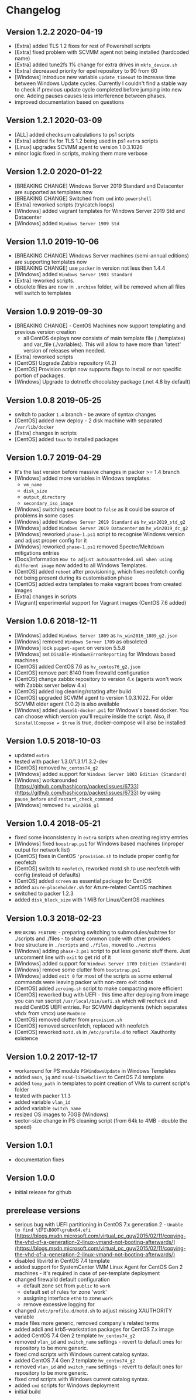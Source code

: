 # Changelog

## Version 1.2.2 2020-04-19

* [Extra] added TLS 1.2 fixes for rest of Powershell scripts
* [Extra] fixed problem with SCVMM agent not being installed (hardcoded name)
* [Extra] added tune2fs 1% change for extra drives in `mkfs_device.sh`
* [Extra] decreased priority for epel repository to 90 from 60
* [Windows] Introduce new variable `update_timeout` to increase time between Windows Update cycles. Currently I couldn't find a stable way to check if previous update cycle completed before jumping into new one. Adding pauses causes less interference between phases.
* improved documentation based on questions

## Version 1.2.1 2020-03-09

* [ALL] added checksum calculations to ps1 scripts
* [Extra] added fix for TLS 1.2 being used in ps1 `extra` scripts
* [Linux] upgrades SCVMM agent to version 1.0.3.1026
* minor logic fixed in scripts, making them more verbose

## Version 1.2.0 2020-01-22

* [BREAKING CHANGE] Windows Server 2019 Standard and Datacenter are supported as templates now
* [BREAKING CHANGE] Switched from `cmd` into `powershell`
* [Extra] reworked scripts (try/catch loops)
* [Windows] added vagrant templates for Windows Server 2019 Std and Datacenter
* [Windows] added `Windows Server 1909 Std`

## Version 1.1.0 2019-10-06

* [BREAKING CHANGE] Windows Server machines (semi-annual editions) are supporting templates now
* [BREAKING CHANGE] use `packer` in version not less then 1.4.4
* [Windows] added `Windows Server 1903 Standard`
* [Extra] reworked scripts.
* obsolete files are now in `.archive` folder, will be removed when all files will switch to templates

## Version 1.0.9 2019-09-30

* [BREAKING CHANGE] - CentOS Machines now support templating and previous version creation
  * all CentOS deploys now consists of main template file (./templates) and var_file (./variables). This will allow to have more than 'latest' version of releases when needed.
* [Extra] reworked scripts
* [CentOS] Upgrade Zabbix repository (4.2)
* [CentOS] Provision script now supports flags to install or not specific portion of packages.
* [Windows] Upgrade to dotnetfx chocolatey package (.net 4.8 by default)

## Version 1.0.8 2019-05-25

* switch to packer `1.4` branch - be aware of syntax changes
* [CentOS] added new deploy - 2 disk machine with separated `/var/lib/docker`
* [Extra] changes in scripts
* [CentOS] added `tmux` to installed packages

## Version 1.0.7 2019-04-29

* It's the last version before massive changes in packer >= 1.4 branch
* [Windows] added more variables in Windows templates:
  * `vm_name`
  * `disk_size`
  * `output_directory`
  * `secondary_iso_image`
* [Windows] switching secure boot to `false` as it could be source of problems in some cases
* [Windows] added  `Windows Server 2019 Standard` as `hv_win2019_std_g2`
* [Windows] added  `Windows Server 2019 Datacenter` as `hv_win2019_dc_g2`
* [Windows] reworked `phase-1.ps1` script to recognise Windows version and adjust proper config for it
* [Windows] reworked `phase-1.ps1` removed Spectre/Meltdown mitigations entries
* [Docs]information `How to adjust autounattended.xml when using different image` now added to all Windows Templates.
* [CentOS] added `reboot` after provisioning, which fixes neofetch config not being present during its customisation phase
* [CentOS] added extra templates to make vagrant boxes from created images
* [Extra] changes in scripts
* [Vagrant] experimental support for Vagrant images (CentOS 7.6 added)

## Version 1.0.6 2018-12-11

* [Windows] added `Windows Server 1809` as `hv_win2016_1809_g2.json`
* [Windows] removed `Windows Server 1709` as obsoleted
* [Windows] lock `puppet-agent` on version 5.5.8
* [Windows] set `Disable-WindowsErrorReporting` for Windows based machines
* [CentOS] added CentOS 7.6 as `hv_centos76_g2.json`
* [CentOS] remove port 8140 from firewalld configuration
* [CentOS] change zabbix repository to version 4.x (agents won't work with Zabbix server below 4.x)
* [CentOS] added log cleaning/rotating after build
* [CentOS] upgraded SCVMM agent to version 1.0.3.1022. For older SCVMM older agent (1.0.2) is also available
* [Windows] added `phase5b-docker.ps1` for Windows's based docker. You can choose which version you'll require inside the script. Also, if `$installCompose = $true` is true, docker-compose will also be installed

## Version 1.0.5 2018-10-03

* updated `extra`
* tested with packer 1.3.0/1.3.1/1.3.2-dev
* [CentOS] removed `hv_centos74_g2`
* [Windows] added support for `Windows Server 1803 Edition (Standard)`
* [Windows] workarounded [https://github.com/hashicorp/packer/issues/6733](https://github.com/hashicorp/packer/issues/6733) by using `pause_before` and `restart_check_command`
* [Windows] removed `hv_win2016_g1`

## Version 1.0.4 2018-05-21

* fixed some inconsistency in `extra` scripts when creating registry entries
* [Windows] fixed `boostrap.ps1` for Windows based machines (inproper output for network list)
* [CentOS] fixes in CentOS `'provision.sh` to include proper config for neofetch
* [CentOS] switch to `neofetch`, reworked motd.sh to use neofetch with config (instead of defaults)
* [CentOS] added `screen` as essential package for CentOS
* added `azure-placeholder.sh` for Azure-related CentOS machines
* switched to packer 1.2.3
* added `disk_block_size` with 1 MiB for Linux/CentOS machines

## Version 1.0.3 2018-02-23

* `BREAKING FEATURE` - preparing switching to submodules/subtree for ./scripts and ./files - to share common code with other providers
* tree structure in `./scripts` and `./files`, moved to `./extras`
* [Windows] adding `phase-3.ps1` script to put less generic stuff there. Just uncomment line with `exit` to get rid of it
* [Windows] added support for `Windows Server 1709 Edition (Standard)`
* [Windows] remove some clutter from `bootstrap.ps1`
* [Windows] added `exit 0` for most of the scripts as some external commands were leaving packer with non-zero exit codes
* [CentOS] added `zeroing.sh` script to make compacting more efficient
* [CentOS] reworked bug with UEFI - this time after deploying from image you can run sscript `/usr/local/bin/uefi.sh` which will recheck and readd CentOS UEFI entries. For SCVMM deployments (which separates vhdx from vmcx) use `RunOnce`
* [CentOS] removed clutter from `provision.sh`
* [CentOS] removed screenfetch, replaced with neofetch
* [CentOS] reworked `motd.sh` in `/etc/profile.d` to reflect .Xauthority existence

## Version 1.0.2 2017-12-17

* workaround for PS module `PSWindowsUpdate` in Windows Templates
* added `nmon`, `jq` and `sssd-libwebclient` to CentOS 7.4 template
* added `temp_path` in templates to point creation of VMs to current script's folder
* tested with packer 1.1.3
* added variable `vlan_id`
* added variable `switch_name`
* resized OS images to 70GB (Windows)
* sector-size change in  PS cleaning script (from 64k to 4MB - double the speed)

## Version 1.0.1

* documentation fixes

## Version 1.0.0

* initial release for github

## prerelease versions

* serious bug with UEFI partitioning in CentOS 7.x generation 2 - `Unable to find \EFI\BOOT\grubx64.efi` [https://blogs.msdn.microsoft.com/virtual_pc_guy/2015/02/11/copying-the-vhd-of-a-generation-2-linux-vmand-not-booting-afterwards/](https://blogs.msdn.microsoft.com/virtual_pc_guy/2015/02/11/copying-the-vhd-of-a-generation-2-linux-vmand-not-booting-afterwards/)
* disabled libvirtd in CentOS 7.4 template
* added support for SystemCenter VMM Linux Agent for CentOS Gen 2 machines - it's required in case of per-template deployment
* changed firewalld default configuration
  * default zone set from `public` to `work`
  * default set of rules for zone 'work'
  * assigning interface `eth0` to zone `work`
  * remove excessive logging for
* changed `/etc/profile.d/motd.sh` to adjust missing XAUTHORITY variable
* made files more generic, removed company's related terms
* added adcli and krb5-workstation packages for CentOS 7.x image
* added CentOS 7.4 Gen 2 template `hv_centos74_g2`
* removed `vlan_id` and `switch_name` settings - revert to default ones for repository to be more generic.
* fixed cmd scripts with Windows current catalog syntax.
* added CentOS 7.4 Gen 2 template `hv_centos74_g2`
* removed `vlan_id` and `switch_name` settings - revert to default ones for repository to be more generic.
* fixed cmd scripts with Windows current catalog syntax.
* added `cmd` scripts for Windows deployment
* initial build
